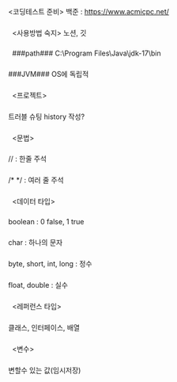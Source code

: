 <코딩테스트 준비>
백준 : https://www.acmicpc.net/
###
&nbsp;
<사용방법 숙지>
노션, 깃
###
&nbsp;
###path###
C:\Program Files\Java\jdk-17\bin
###
###JVM###
OS에 독립적
###
&nbsp;
<프로젝트>
###
트러블 슈팅 history 작성?
###
&nbsp;
<문법>
###
// : 한줄 주석
###
/* */ : 여러 줄 주석
###
&nbsp;
<데이터 타입>
###
boolean : 0 false, 1 true
###
char : 하나의 문자
###
byte, short, int, long : 정수
###
float, double : 실수
###
&nbsp;
<레퍼런스 타입>
###
클래스, 인터페이스, 배열
###
&nbsp;
<변수>
###
변할수 있는 값(임시저장)

